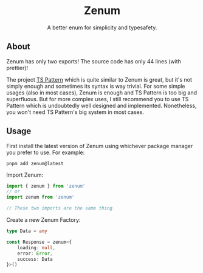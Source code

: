 <center>
<h1>Zenum</h1>

A better enum for simplicity and typesafety.
</center>

## About

Zenum has only two exports! The source code has only 44 lines (with prettier)!

The project [TS Pattern](https://github.com/gvergnaud/ts-pattern) which is quite similar to Zenum is great, but it's not simply enough and sometimes its syntax is way trivial. For some simple usages (also in most cases), Zenum is enough and TS Pattern is too big and superfluous. But for more complex uses, I still recommend you to use TS Pattern which is undoubtedly well designed and implemented. Nonetheless, you won't need TS Pattern's big system in most cases.

## Usage

First install the latest version of Zenum using whichever package manager you prefer to use. For example:

```shell
pnpm add zenum@latest
```

Import Zenum:
```ts
import { zenum } from 'zenum'
// or
import zenum from 'zenum'

// These two imports are the same thing
```

Create a new Zenum Factory:
```ts
type Data = any

const Response = zenum<{
    loading: null,
    error: Error,
    success: Data
}>()
```

